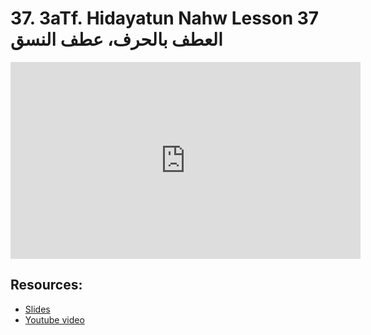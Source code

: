 # 37. 3aTf. Hidayatun Nahw Lesson 37 العطف بالحرف، عطف النسق
                
<iframe width="560" height="315" src="https://www.youtube-nocookie.com/embed/N3jrg7tlr4Q?start=0" frameborder="0" allow="accelerometer; autoplay; encrypted-media; gyroscope; picture-in-picture" allowfullscreen="allowfullscreen">
</iframe><BR>

## Resources:
- [Slides](https://github.com/arshare/resources_balagha_pdfs)
- [Youtube video](https://www.youtube.com/watch?v=N3jrg7tlr4Q&list=PLzn0qdi6JpdtdAyaM2yvvY1Yk9i4EpLHD&index=98)

